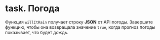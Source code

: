 # task. Погода

Функция `willItRain` получает строку **JSON** от API погоды. Завершите функцию,
чтобы она возвращала значение `true`, когда прогноз погоды показывает, что будет
дождь.
